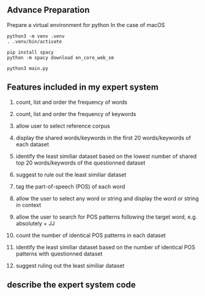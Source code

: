 ## Advance Preparation
Prepare a virtual environment for python
In the case of macOS
```
python3 -m venv .venv
. .venv/bin/activate
```

```
pip install spacy
python -m spacy download en_core_web_sm
```

```
python3 main.py
```

## Features included in my expert system

1. count, list and order the frequency of words
2. count, list and order the frequency of keywords
3. allow user to select reference corpus

4. display the shared words/keywords in the first 20 words/keywords of each dataset
5. identify the least similiar dataset based on the lowest number of shared top 20 words/keywords of the questionned dataset
6. suggest to rule out the least similiar dataset

7. tag the part-of-speech (POS) of each word
8. allow the user to select any word or string and display the word or string in context
9. allow the user to search for POS patterns following the target word, e.g. absolutely + JJ
10. count the number of identical POS patterns in each dataset
11. identify the least similiar dataset based on the number of identical POS patterns with questionned dataset
12. suggest ruling out the least similiar dataset

## describe the expert system code